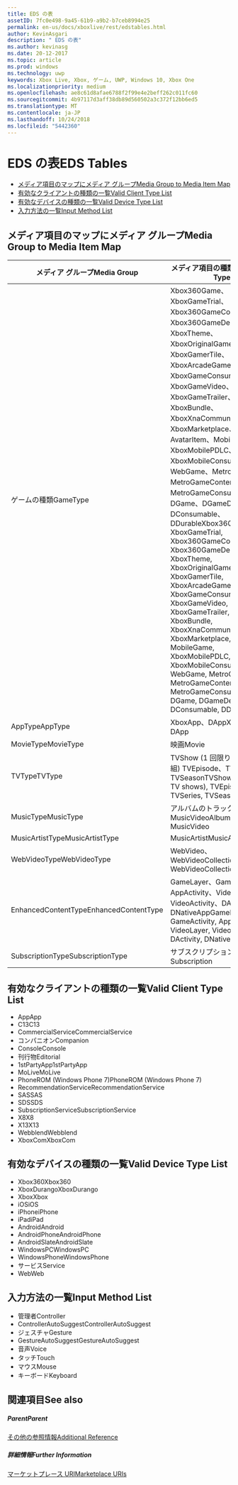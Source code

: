 ```yaml
---
title: EDS の表
assetID: 7fc0e498-9a45-61b9-a9b2-b7ceb8994e25
permalink: en-us/docs/xboxlive/rest/edstables.html
author: KevinAsgari
description: " EDS の表"
ms.author: kevinasg
ms.date: 20-12-2017
ms.topic: article
ms.prod: windows
ms.technology: uwp
keywords: Xbox Live, Xbox, ゲーム, UWP, Windows 10, Xbox One
ms.localizationpriority: medium
ms.openlocfilehash: ae8c61d8afae6788f2f99e4e2beff262c011fc60
ms.sourcegitcommit: 4b97117d3aff38db89d560502a3c372f12bb6ed5
ms.translationtype: MT
ms.contentlocale: ja-JP
ms.lasthandoff: 10/24/2018
ms.locfileid: "5442360"
---
```

# <a name="eds-tables"></a><span data-ttu-id="ca0dc-104">EDS の表</span><span class="sxs-lookup"><span data-stu-id="ca0dc-104">EDS Tables</span></span>

  * [<span data-ttu-id="ca0dc-105">メディア項目のマップにメディア グループ</span><span class="sxs-lookup"><span data-stu-id="ca0dc-105">Media Group to Media Item Map</span></span>](#ID4EQ)
  * [<span data-ttu-id="ca0dc-106">有効なクライアントの種類の一覧</span><span class="sxs-lookup"><span data-stu-id="ca0dc-106">Valid Client Type List</span></span>](#ID4EFD)
  * [<span data-ttu-id="ca0dc-107">有効なデバイスの種類の一覧</span><span class="sxs-lookup"><span data-stu-id="ca0dc-107">Valid Device Type List</span></span>](#ID4EPE)
  * [<span data-ttu-id="ca0dc-108">入力方法の一覧</span><span class="sxs-lookup"><span data-stu-id="ca0dc-108">Input Method List</span></span>](#ID4ERF)

<a id="ID4EQ"></a>


## <a name="media-group-to-media-item-map"></a><span data-ttu-id="ca0dc-109">メディア項目のマップにメディア グループ</span><span class="sxs-lookup"><span data-stu-id="ca0dc-109">Media Group to Media Item Map</span></span>

| <span data-ttu-id="ca0dc-110">メディア グループ</span><span class="sxs-lookup"><span data-stu-id="ca0dc-110">Media Group</span></span>| <span data-ttu-id="ca0dc-111">メディア項目の種類</span><span class="sxs-lookup"><span data-stu-id="ca0dc-111">Media Item Type</span></span>| 
| --- | --- |
| <span data-ttu-id="ca0dc-112">ゲームの種類</span><span class="sxs-lookup"><span data-stu-id="ca0dc-112">GameType</span></span>| <span data-ttu-id="ca0dc-113">Xbox360Game、XboxGameTrial、Xbox360GameContent、Xbox360GameDemo、XboxTheme、XboxOriginalGame、XboxGamerTile、XboxArcadeGame、XboxGameConsumable、XboxGameVideo、XboxGameTrailer、XboxBundle、XboxXnaCommunityGame、XboxMarketplace、AvatarItem、MobileGame、XboxMobilePDLC、XboxMobileConsumable、WebGame、MetroGame、MetroGameContent、MetroGameConsumable、DGame、DGameDemo、DConsumable、DDurable</span><span class="sxs-lookup"><span data-stu-id="ca0dc-113">Xbox360Game, XboxGameTrial, Xbox360GameContent, Xbox360GameDemo, XboxTheme, XboxOriginalGame, XboxGamerTile, XboxArcadeGame, XboxGameConsumable, XboxGameVideo, XboxGameTrailer, XboxBundle, XboxXnaCommunityGame, XboxMarketplace, AvatarItem, MobileGame, XboxMobilePDLC, XboxMobileConsumable, WebGame, MetroGame, MetroGameContent, MetroGameConsumable, DGame, DGameDemo, DConsumable, DDurable</span></span>|
| <span data-ttu-id="ca0dc-114">AppType</span><span class="sxs-lookup"><span data-stu-id="ca0dc-114">AppType</span></span>| <span data-ttu-id="ca0dc-115">XboxApp、DApp</span><span class="sxs-lookup"><span data-stu-id="ca0dc-115">XboxApp, DApp</span></span>|
| <span data-ttu-id="ca0dc-116">MovieType</span><span class="sxs-lookup"><span data-stu-id="ca0dc-116">MovieType</span></span>| <span data-ttu-id="ca0dc-117">映画</span><span class="sxs-lookup"><span data-stu-id="ca0dc-117">Movie</span></span>|
| <span data-ttu-id="ca0dc-118">TVType</span><span class="sxs-lookup"><span data-stu-id="ca0dc-118">TVType</span></span>| <span data-ttu-id="ca0dc-119">TVShow (1 回限りのテレビ番組) TVEpisode、TVSeries、TVSeason</span><span class="sxs-lookup"><span data-stu-id="ca0dc-119">TVShow (one-off TV shows), TVEpisode, TVSeries, TVSeason</span></span>|
| <span data-ttu-id="ca0dc-120">MusicType</span><span class="sxs-lookup"><span data-stu-id="ca0dc-120">MusicType</span></span>| <span data-ttu-id="ca0dc-121">アルバムのトラックで MusicVideo</span><span class="sxs-lookup"><span data-stu-id="ca0dc-121">Album, Track, MusicVideo</span></span>|
| <span data-ttu-id="ca0dc-122">MusicArtistType</span><span class="sxs-lookup"><span data-stu-id="ca0dc-122">MusicArtistType</span></span>| <span data-ttu-id="ca0dc-123">MusicArtist</span><span class="sxs-lookup"><span data-stu-id="ca0dc-123">MusicArtist</span></span>|
| <span data-ttu-id="ca0dc-124">WebVideoType</span><span class="sxs-lookup"><span data-stu-id="ca0dc-124">WebVideoType</span></span>| <span data-ttu-id="ca0dc-125">WebVideo、WebVideoCollection</span><span class="sxs-lookup"><span data-stu-id="ca0dc-125">WebVideo, WebVideoCollection</span></span>|
| <span data-ttu-id="ca0dc-126">EnhancedContentType</span><span class="sxs-lookup"><span data-stu-id="ca0dc-126">EnhancedContentType</span></span>| <span data-ttu-id="ca0dc-127">GameLayer、GameActivity、AppActivity、VideoLayer、VideoActivity、DActivity、DNativeApp</span><span class="sxs-lookup"><span data-stu-id="ca0dc-127">GameLayer, GameActivity, AppActivity, VideoLayer, VideoActivity, DActivity, DNativeApp</span></span>|
| <span data-ttu-id="ca0dc-128">SubscriptionType</span><span class="sxs-lookup"><span data-stu-id="ca0dc-128">SubscriptionType</span></span>| <span data-ttu-id="ca0dc-129">サブスクリプション</span><span class="sxs-lookup"><span data-stu-id="ca0dc-129">Subscription</span></span>|

<a id="ID4EFD"></a>


## <a name="valid-client-type-list"></a><span data-ttu-id="ca0dc-130">有効なクライアントの種類の一覧</span><span class="sxs-lookup"><span data-stu-id="ca0dc-130">Valid Client Type List</span></span>

   * <span data-ttu-id="ca0dc-131">App</span><span class="sxs-lookup"><span data-stu-id="ca0dc-131">App</span></span>
   * <span data-ttu-id="ca0dc-132">C13</span><span class="sxs-lookup"><span data-stu-id="ca0dc-132">C13</span></span>
   * <span data-ttu-id="ca0dc-133">CommercialService</span><span class="sxs-lookup"><span data-stu-id="ca0dc-133">CommercialService</span></span>
   * <span data-ttu-id="ca0dc-134">コンパニオン</span><span class="sxs-lookup"><span data-stu-id="ca0dc-134">Companion</span></span>
   * <span data-ttu-id="ca0dc-135">Console</span><span class="sxs-lookup"><span data-stu-id="ca0dc-135">Console</span></span>
   * <span data-ttu-id="ca0dc-136">刊行物</span><span class="sxs-lookup"><span data-stu-id="ca0dc-136">Editorial</span></span>
   * <span data-ttu-id="ca0dc-137">1stPartyApp</span><span class="sxs-lookup"><span data-stu-id="ca0dc-137">1stPartyApp</span></span>
   * <span data-ttu-id="ca0dc-138">MoLive</span><span class="sxs-lookup"><span data-stu-id="ca0dc-138">MoLive</span></span>
   * <span data-ttu-id="ca0dc-139">PhoneROM (Windows Phone 7)</span><span class="sxs-lookup"><span data-stu-id="ca0dc-139">PhoneROM (Windows Phone 7)</span></span>
   * <span data-ttu-id="ca0dc-140">RecommendationService</span><span class="sxs-lookup"><span data-stu-id="ca0dc-140">RecommendationService</span></span>
   * <span data-ttu-id="ca0dc-141">SAS</span><span class="sxs-lookup"><span data-stu-id="ca0dc-141">SAS</span></span>
   * <span data-ttu-id="ca0dc-142">SDS</span><span class="sxs-lookup"><span data-stu-id="ca0dc-142">SDS</span></span>
   * <span data-ttu-id="ca0dc-143">SubscriptionService</span><span class="sxs-lookup"><span data-stu-id="ca0dc-143">SubscriptionService</span></span>
   * <span data-ttu-id="ca0dc-144">X8</span><span class="sxs-lookup"><span data-stu-id="ca0dc-144">X8</span></span>
   * <span data-ttu-id="ca0dc-145">X13</span><span class="sxs-lookup"><span data-stu-id="ca0dc-145">X13</span></span>
   * <span data-ttu-id="ca0dc-146">Webblend</span><span class="sxs-lookup"><span data-stu-id="ca0dc-146">Webblend</span></span>
   * <span data-ttu-id="ca0dc-147">XboxCom</span><span class="sxs-lookup"><span data-stu-id="ca0dc-147">XboxCom</span></span>

<a id="ID4EPE"></a>


## <a name="valid-device-type-list"></a><span data-ttu-id="ca0dc-148">有効なデバイスの種類の一覧</span><span class="sxs-lookup"><span data-stu-id="ca0dc-148">Valid Device Type List</span></span>

   * <span data-ttu-id="ca0dc-149">Xbox360</span><span class="sxs-lookup"><span data-stu-id="ca0dc-149">Xbox360</span></span>
   * <span data-ttu-id="ca0dc-150">XboxDurango</span><span class="sxs-lookup"><span data-stu-id="ca0dc-150">XboxDurango</span></span>
   * <span data-ttu-id="ca0dc-151">Xbox</span><span class="sxs-lookup"><span data-stu-id="ca0dc-151">Xbox</span></span>
   * <span data-ttu-id="ca0dc-152">iOS</span><span class="sxs-lookup"><span data-stu-id="ca0dc-152">iOS</span></span>
   * <span data-ttu-id="ca0dc-153">iPhone</span><span class="sxs-lookup"><span data-stu-id="ca0dc-153">iPhone</span></span>
   * <span data-ttu-id="ca0dc-154">iPad</span><span class="sxs-lookup"><span data-stu-id="ca0dc-154">iPad</span></span>
   * <span data-ttu-id="ca0dc-155">Android</span><span class="sxs-lookup"><span data-stu-id="ca0dc-155">Android</span></span>
   * <span data-ttu-id="ca0dc-156">AndroidPhone</span><span class="sxs-lookup"><span data-stu-id="ca0dc-156">AndroidPhone</span></span>
   * <span data-ttu-id="ca0dc-157">AndroidSlate</span><span class="sxs-lookup"><span data-stu-id="ca0dc-157">AndroidSlate</span></span>
   * <span data-ttu-id="ca0dc-158">WindowsPC</span><span class="sxs-lookup"><span data-stu-id="ca0dc-158">WindowsPC</span></span>
   * <span data-ttu-id="ca0dc-159">WindowsPhone</span><span class="sxs-lookup"><span data-stu-id="ca0dc-159">WindowsPhone</span></span>
   * <span data-ttu-id="ca0dc-160">サービス</span><span class="sxs-lookup"><span data-stu-id="ca0dc-160">Service</span></span>
   * <span data-ttu-id="ca0dc-161">Web</span><span class="sxs-lookup"><span data-stu-id="ca0dc-161">Web</span></span>

<a id="ID4ERF"></a>


## <a name="input-method-list"></a><span data-ttu-id="ca0dc-162">入力方法の一覧</span><span class="sxs-lookup"><span data-stu-id="ca0dc-162">Input Method List</span></span>

   * <span data-ttu-id="ca0dc-163">管理者</span><span class="sxs-lookup"><span data-stu-id="ca0dc-163">Controller</span></span>
   * <span data-ttu-id="ca0dc-164">ControllerAutoSuggest</span><span class="sxs-lookup"><span data-stu-id="ca0dc-164">ControllerAutoSuggest</span></span>
   * <span data-ttu-id="ca0dc-165">ジェスチャ</span><span class="sxs-lookup"><span data-stu-id="ca0dc-165">Gesture</span></span>
   * <span data-ttu-id="ca0dc-166">GestureAutoSuggest</span><span class="sxs-lookup"><span data-stu-id="ca0dc-166">GestureAutoSuggest</span></span>
   * <span data-ttu-id="ca0dc-167">音声</span><span class="sxs-lookup"><span data-stu-id="ca0dc-167">Voice</span></span>
   * <span data-ttu-id="ca0dc-168">タッチ</span><span class="sxs-lookup"><span data-stu-id="ca0dc-168">Touch</span></span>
   * <span data-ttu-id="ca0dc-169">マウス</span><span class="sxs-lookup"><span data-stu-id="ca0dc-169">Mouse</span></span>
   * <span data-ttu-id="ca0dc-170">キーボード</span><span class="sxs-lookup"><span data-stu-id="ca0dc-170">Keyboard</span></span>

<a id="ID4EJG"></a>


## <a name="see-also"></a><span data-ttu-id="ca0dc-171">関連項目</span><span class="sxs-lookup"><span data-stu-id="ca0dc-171">See also</span></span>

<a id="ID4ELG"></a>


##### <a name="parent"></a><span data-ttu-id="ca0dc-172">Parent</span><span class="sxs-lookup"><span data-stu-id="ca0dc-172">Parent</span></span>  

[<span data-ttu-id="ca0dc-173">その他の参照情報</span><span class="sxs-lookup"><span data-stu-id="ca0dc-173">Additional Reference</span></span>](atoc-xboxlivews-reference-additional.md)


<a id="ID4EXG"></a>


##### <a name="further-information"></a><span data-ttu-id="ca0dc-174">詳細情報</span><span class="sxs-lookup"><span data-stu-id="ca0dc-174">Further Information</span></span>

[<span data-ttu-id="ca0dc-175">マーケットプレース URI</span><span class="sxs-lookup"><span data-stu-id="ca0dc-175">Marketplace URIs</span></span>](../uri/marketplace/atoc-reference-marketplace.md)
